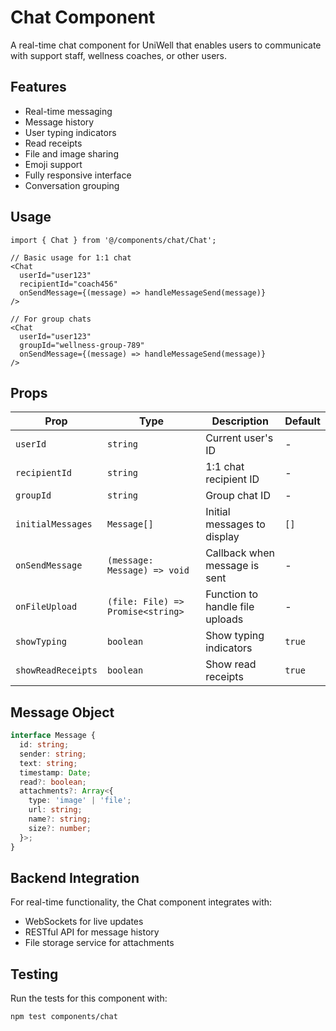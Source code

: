 # Chat Component

A real-time chat component for UniWell that enables users to communicate with support staff, wellness coaches, or other users.

## Features

- Real-time messaging
- Message history
- User typing indicators
- Read receipts
- File and image sharing
- Emoji support
- Fully responsive interface
- Conversation grouping

## Usage

```tsx
import { Chat } from '@/components/chat/Chat';

// Basic usage for 1:1 chat
<Chat 
  userId="user123"
  recipientId="coach456"
  onSendMessage={(message) => handleMessageSend(message)}
/>

// For group chats
<Chat 
  userId="user123"
  groupId="wellness-group-789"
  onSendMessage={(message) => handleMessageSend(message)}
/>
```

## Props

| Prop | Type | Description | Default |
|------|------|-------------|---------|
| `userId` | `string` | Current user's ID | - |
| `recipientId` | `string` | 1:1 chat recipient ID | - |
| `groupId` | `string` | Group chat ID | - |
| `initialMessages` | `Message[]` | Initial messages to display | `[]` |
| `onSendMessage` | `(message: Message) => void` | Callback when message is sent | - |
| `onFileUpload` | `(file: File) => Promise<string>` | Function to handle file uploads | - |
| `showTyping` | `boolean` | Show typing indicators | `true` |
| `showReadReceipts` | `boolean` | Show read receipts | `true` |

## Message Object

```typescript
interface Message {
  id: string;
  sender: string;
  text: string;
  timestamp: Date;
  read?: boolean;
  attachments?: Array<{
    type: 'image' | 'file';
    url: string;
    name?: string;
    size?: number;
  }>;
}
```

## Backend Integration

For real-time functionality, the Chat component integrates with:

- WebSockets for live updates
- RESTful API for message history
- File storage service for attachments

## Testing

Run the tests for this component with:

```bash
npm test components/chat
``` 
